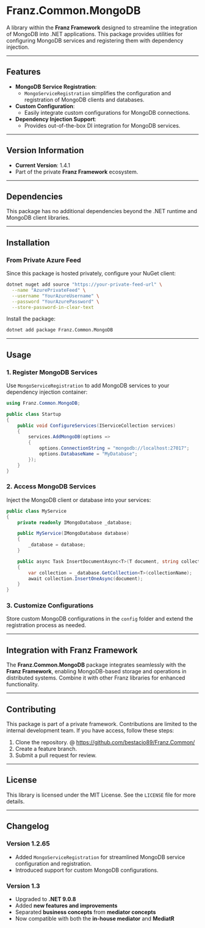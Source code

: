 ﻿# **Franz.Common.MongoDB**

A library within the **Franz Framework** designed to streamline the integration of MongoDB into .NET applications. This package provides utilities for configuring MongoDB services and registering them with dependency injection.

---

## **Features**

- **MongoDB Service Registration**:
  - `MongoServiceRegistration` simplifies the configuration and registration of MongoDB clients and databases.
- **Custom Configuration**:
  - Easily integrate custom configurations for MongoDB connections.
- **Dependency Injection Support**:
  - Provides out-of-the-box DI integration for MongoDB services.

---

## **Version Information**

- **Current Version**: 1.4.1
- Part of the private **Franz Framework** ecosystem.

---

## **Dependencies**

This package has no additional dependencies beyond the .NET runtime and MongoDB client libraries.

---

## **Installation**

### **From Private Azure Feed**
Since this package is hosted privately, configure your NuGet client:

```bash
dotnet nuget add source "https://your-private-feed-url" \
  --name "AzurePrivateFeed" \
  --username "YourAzureUsername" \
  --password "YourAzurePassword" \
  --store-password-in-clear-text
```

Install the package:

```bash
dotnet add package Franz.Common.MongoDB  
```

---

## **Usage**

### **1. Register MongoDB Services**

Use `MongoServiceRegistration` to add MongoDB services to your dependency injection container:

```csharp
using Franz.Common.MongoDB;

public class Startup
{
    public void ConfigureServices(IServiceCollection services)
    {
        services.AddMongoDB(options =>
        {
            options.ConnectionString = "mongodb://localhost:27017";
            options.DatabaseName = "MyDatabase";
        });
    }
}
```

### **2. Access MongoDB Services**

Inject the MongoDB client or database into your services:

```csharp
public class MyService
{
    private readonly IMongoDatabase _database;

    public MyService(IMongoDatabase database)
    {
        _database = database;
    }

    public async Task InsertDocumentAsync<T>(T document, string collectionName)
    {
        var collection = _database.GetCollection<T>(collectionName);
        await collection.InsertOneAsync(document);
    }
}
```

### **3. Customize Configurations**

Store custom MongoDB configurations in the `config` folder and extend the registration process as needed.

---

## **Integration with Franz Framework**

The **Franz.Common.MongoDB** package integrates seamlessly with the **Franz Framework**, enabling MongoDB-based storage and operations in distributed systems. Combine it with other Franz libraries for enhanced functionality.

---

## **Contributing**

This package is part of a private framework. Contributions are limited to the internal development team. If you have access, follow these steps:
1. Clone the repository. @ https://github.com/bestacio89/Franz.Common/
2. Create a feature branch.
3. Submit a pull request for review.

---

## **License**

This library is licensed under the MIT License. See the `LICENSE` file for more details.

---

## **Changelog**

### Version 1.2.65
- Added `MongoServiceRegistration` for streamlined MongoDB service configuration and registration.
- Introduced support for custom MongoDB configurations.


### Version 1.3
- Upgraded to **.NET 9.0.8**
- Added **new features and improvements**
- Separated **business concepts** from **mediator concepts**
- Now compatible with both the **in-house mediator** and **MediatR**